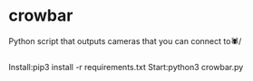 # crowbar
Python script that outputs cameras that you can connect to🕷/

###
Install:pip3 install -r requirements.txt
Start:python3 crowbar.py
